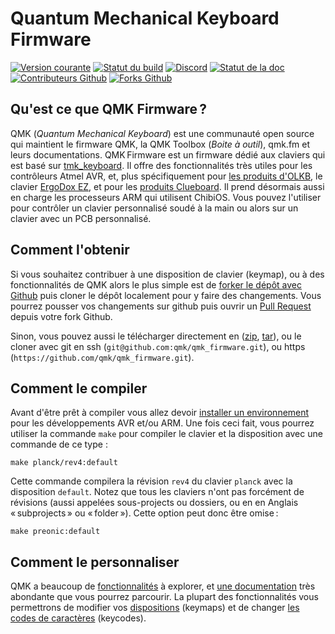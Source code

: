 # Quantum Mechanical Keyboard Firmware

[![Version courante](https://img.shields.io/github/tag/qmk/qmk_firmware.svg)](https://github.com/qmk/qmk_firmware/tags)
[![Statut du build](https://travis-ci.org/qmk/qmk_firmware.svg?branch=master)](https://travis-ci.org/qmk/qmk_firmware)
[![Discord](https://img.shields.io/discord/440868230475677696.svg)](https://discord.gg/Uq7gcHh)
[![Statut de la doc](https://img.shields.io/badge/docs-ready-orange.svg)](https://docs.qmk.fm)
[![Contributeurs Github](https://img.shields.io/github/contributors/qmk/qmk_firmware.svg)](https://github.com/qmk/qmk_firmware/pulse/monthly)
[![Forks Github](https://img.shields.io/github/forks/qmk/qmk_firmware.svg?style=social&label=Fork)](https://github.com/qmk/qmk_firmware/)

## Qu'est ce que QMK Firmware ?

QMK (*Quantum Mechanical Keyboard*) est une communauté open source qui maintient le firmware QMK, la QMK Toolbox (*Boite à outil*), qmk.fm et leurs documentations. QMK Firmware est un firmware dédié aux claviers qui est basé sur [tmk\_keyboard](http://github.com/tmk/tmk_keyboard). Il offre des fonctionnalités très utiles pour les contrôleurs Atmel AVR, et, plus spécifiquement pour [les produits d'OLKB](http://olkb.com), le clavier [ErgoDox EZ](http://www.ergodox-ez.com), et pour les [produits Clueboard](http://clueboard.co/). Il prend désormais aussi en charge les processeurs ARM qui utilisent ChibiOS. Vous pouvez l'utiliser pour contrôler un clavier personnalisé soudé à la main ou alors sur un clavier avec un PCB personnalisé.

## Comment l'obtenir

Si vous souhaitez contribuer à une disposition de clavier (keymap), ou à des fonctionnalités de QMK alors le plus simple est de [forker le dépôt avec Github](https://github.com/qmk/qmk_firmware#fork-destination-box) puis cloner le dépôt localement pour y faire des changements. Vous pourrez pousser vos changements sur github puis ouvrir un [Pull Request](https://github.com/qmk/qmk_firmware/pulls) depuis votre fork Github.

Sinon, vous pouvez aussi le télécharger directement en ([zip](https://github.com/qmk/qmk_firmware/zipball/master), [tar](https://github.com/qmk/qmk_firmware/tarball/master)), ou le cloner avec git en ssh (`git@github.com:qmk/qmk_firmware.git`), ou https (`https://github.com/qmk/qmk_firmware.git`).

## Comment le compiler

Avant d'être prêt à compiler vous allez devoir [installer un environnement](getting_started_build_tools.md) pour les développements AVR et/ou ARM. Une fois ceci fait, vous pourrez utiliser la commande `make` pour compiler le clavier et la disposition avec une commande de ce type :

    make planck/rev4:default

Cette commande compilera la révision `rev4` du clavier `planck` avec la disposition `default`. Notez que tous les claviers n'ont pas forcément de révisions (aussi appelées sous-projects ou dossiers, ou en en Anglais « subprojects » ou « folder »). Cette option peut donc être omise :

    make preonic:default

## Comment le personnaliser

QMK a beaucoup de [fonctionnalités](features.md) à explorer, et [une documentation](http://docs.qmk.fm) très abondante que vous pourrez parcourir. La plupart des fonctionnalités vous permettrons de modifier vos [dispositions](keymap.md) (keymaps) et de changer [les codes de caractères](keycodes.md) (keycodes).
